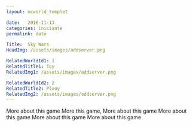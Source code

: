 ```yaml
---
layout: mcworld_templet

date:   2016-11-13
categories: iniciante
permalink: date

Title:  Sky Wars
HeadImg: /assets/images/addserver.png

RelatedWorldId1: 1
RelatedTitle1: Toy
RelatedImg1: /assets/images/addserver.png

RelatedWorldId2: 2
RelatedTitle2: Plooy
RelatedImg2: /assets/images/addserver.png
---
```

More about this game More this game, More about this game More about this game More about this game More about this game
